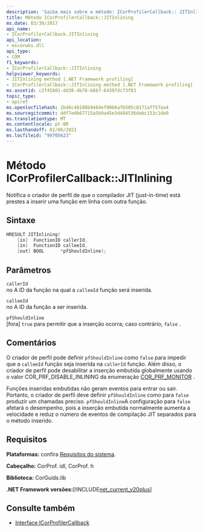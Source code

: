 ```yaml
---
description: 'Saiba mais sobre o método: ICorProfilerCallback:: JITInlining'
title: Método ICorProfilerCallback::JITInlining
ms.date: 03/30/2017
api_name:
- ICorProfilerCallback.JITInlining
api_location:
- mscorwks.dll
api_type:
- COM
f1_keywords:
- ICorProfilerCallback::JITInlining
helpviewer_keywords:
- JITInlining method [.NET Framework profiling]
- ICorProfilerCallback::JITInlining method [.NET Framework profiling]
ms.assetid: c2f45801-dd38-4b78-b6b7-64397dc73f83
topic_type:
- apiref
ms.openlocfilehash: 2bd6c48180b9484ef90b6afb505c8171aff57aa4
ms.sourcegitcommit: ddf7edb67715a5b9a45e3dd44536dabc153c1de0
ms.translationtype: MT
ms.contentlocale: pt-BR
ms.lasthandoff: 02/06/2021
ms.locfileid: "99705623"
---
```

# <a name="icorprofilercallbackjitinlining-method"></a>Método ICorProfilerCallback::JITInlining

Notifica o criador de perfil de que o compilador JIT (just-in-time) está prestes a inserir uma função em linha com outra função.  
  
## <a name="syntax"></a>Sintaxe  
  
```cpp  
HRESULT JITInlining(  
    [in]  FunctionID callerId,  
    [in]  FunctionID calleeId,  
    [out] BOOL      *pfShouldInline);  
```  
  
## <a name="parameters"></a>Parâmetros  

 `callerId`  
 no A ID da função na qual a `calleeId` função será inserida.  
  
 `calleeId`  
 no A ID da função a ser inserida.  
  
 `pfShouldInline`  
 [fora] `true` para permitir que a inserção ocorra; caso contrário, `false` .  
  
## <a name="remarks"></a>Comentários  

 O criador de perfil pode definir `pfShouldInline` como `false` para impedir que a `calleeId` função seja inserida na `callerId` função. Além disso, o criador de perfil pode desabilitar a inserção embutida globalmente usando o valor COR_PRF_DISABLE_INLINING da enumeração [COR_PRF_MONITOR](cor-prf-monitor-enumeration.md) .  
  
 Funções inseridas embutidas não geram eventos para entrar ou sair. Portanto, o criador de perfil deve definir `pfShouldInline` como para `false` produzir um chamadas preciso. `pfShouldInline`A configuração para `false` afetará o desempenho, pois a inserção embutida normalmente aumenta a velocidade e reduz o número de eventos de compilação JIT separados para o método inserido.  
  
## <a name="requirements"></a>Requisitos  

 **Plataformas:** confira [Requisitos do sistema](../../get-started/system-requirements.md).  
  
 **Cabeçalho:** CorProf. idl, CorProf. h  
  
 **Biblioteca:** CorGuids.lib  
  
 **.NET Framework versões:**[!INCLUDE[net_current_v20plus](../../../../includes/net-current-v20plus-md.md)]  
  
## <a name="see-also"></a>Consulte também

- [Interface ICorProfilerCallback](icorprofilercallback-interface.md)
